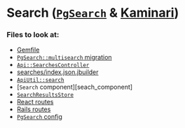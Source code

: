 # Search ([`PgSearch`][pg_search] & [Kaminari][kaminari])


[pg_search]: https://github.com/Casecommons/pg_search
[kaminari]: https://github.com/amatsuda/kaminari

### Files to look at:
- [Gemfile][gemfile]
- [`PgSearch::multisearch` migration][multisearch_migration]
- [`Api::SearchesController`][searches_controller]
- [searches/index.json.jbuilder][searches_jbuilder]
- [`ApiUtil::search`][api_util]
- [`Search` component][seach_component]
- [`SearchResultsStore`][sr_store]
- [React routes][react_entry]
- [Rails routes][rails_routes]
- [`PgSearch` config][pg_search_config]

[gemfile]: ./Gemfile
[multisearch_migration]: ./db/migrate/20160401131308_create_pg_search_documents
[searches_controller]: ./app/controllers/api/searches_controller.rb
[searches_jbuilder]: ./app/views/api/searches/index.json.jbuilder
[api_util]: ./frontend/utils/api_util.js
[search_component]: ./frontend/components/search.jsx
[sr_store]: ./frontend/stores/search_results_store.js
[react_entry]: ./frontend/tumblr_clone.jsx
[rails_routes]: ./config/routes.rb
[pg_search_config]: ./config/initializers/pg_search_config.rb